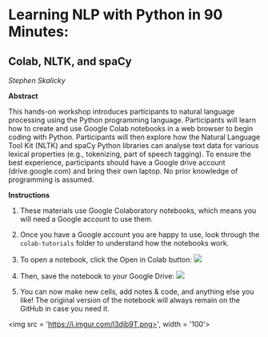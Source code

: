 # Learning NLP with Python in 90 Minutes: 
## Colab, NLTK, and spaCy

*Stephen Skalicky*

**Abstract**

This hands-on workshop introduces participants to natural language processing using the Python programming language. Participants will learn how to create and use Google Colab notebooks in a web browser to begin coding with Python. Participants will then explore how the Natural Language Tool Kit (NLTK) and spaCy Python libraries can analyse text data for various lexical properties (e.g., tokenizing, part of speech tagging). To ensure the best
experience, participants should have a Google drive account (drive.google.com) and bring their own laptop. No prior knowledge of programming is assumed.

**Instructions**

1. These materials use Google Colaboratory notebooks, which means you will need a Google account to use them. 

2. Once you have a Google account you are happy to use, look through the `colab-tutorials` folder to understand how the notebooks work. 

3. To open a notebook, click the Open in Colab button: <img src = 'https://i.imgur.com/A6HnQEx.png'>

4. Then, save the notebook to your Google Drive: <img src = 'https://i.imgur.com/oIHM7TP.png'>

5. You can now make new cells, add notes & code, and anything else you like! The original version of the notebook will always remain on the GitHub in case you need it. 

<img src = 'https://i.imgur.com/l3djb9T.png>', width = '100'>
